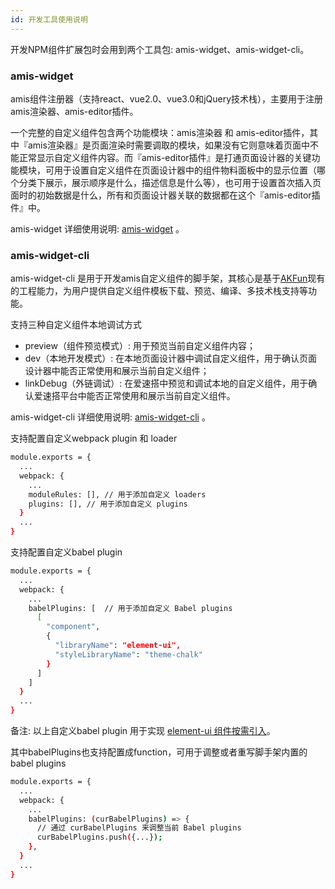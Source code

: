 ```yaml
---
id: 开发工具使用说明
---
```


开发NPM组件扩展包时会用到两个工具包: amis-widget、amis-widget-cli。

### amis-widget
amis组件注册器（支持react、vue2.0、vue3.0和jQuery技术栈），主要用于注册amis渲染器、amis-editor插件。

一个完整的自定义组件包含两个功能模块：amis渲染器 和 amis-editor插件，其中『amis渲染器』是页面渲染时需要调取的模块，如果没有它则意味着页面中不能正常显示自定义组件内容。而『amis-editor插件』是打通页面设计器的关键功能模块，可用于设置自定义组件在页面设计器中的组件物料面板中的显示位置（哪个分类下展示，展示顺序是什么，描述信息是什么等），也可用于设置首次插入页面时的初始数据是什么，所有和页面设计器关联的数据都在这个『amis-editor插件』中。

amis-widget 详细使用说明: [amis-widget](https://github.com/aisuda/amis-widget) 。

### amis-widget-cli
amis-widget-cli 是用于开发amis自定义组件的脚手架，其核心是基于[AKFun](https://github.com/wibetter/akfun)现有的工程能力，为用户提供自定义组件模板下载、预览、编译、多技术栈支持等功能。 

支持三种自定义组件本地调试方式
- preview（组件预览模式）: 用于预览当前自定义组件内容；
- dev（本地开发模式）: 在本地页面设计器中调试自定义组件，用于确认页面设计器中能否正常使用和展示当前自定义组件；
- linkDebug（外链调试）: 在爱速搭中预览和调试本地的自定义组件，用于确认爱速搭平台中能否正常使用和展示当前自定义组件。

amis-widget-cli 详细使用说明: [amis-widget-cli](https://github.com/aisuda/amis-widget-cli) 。

支持配置自定义webpack plugin 和 loader  
```bash
module.exports = {
  ...
  webpack: {
    ...
    moduleRules: [], // 用于添加自定义 loaders
    plugins: [], // 用于添加自定义 plugins
  }
  ...
}
```

支持配置自定义babel plugin  
```bash
module.exports = {
  ...
  webpack: {
    ...
    babelPlugins: [  // 用于添加自定义 Babel plugins
      [
        "component",
        {
          "libraryName": "element-ui",
          "styleLibraryName": "theme-chalk"
        }
      ]
    ]
  }
  ...
}
```
备注: 以上自定义babel plugin 用于实现 [element-ui 组件按需引入](https://element.eleme.cn/#/zh-CN/component/quickstart#an-xu-yin-ru)。

其中babelPlugins也支持配置成function，可用于调整或者重写脚手架内置的 babel plugins  
```bash
module.exports = {
  ...
  webpack: {
    ...
    babelPlugins: (curBabelPlugins) => {
      // 通过 curBabelPlugins 来调整当前 Babel plugins
      curBabelPlugins.push({...});
    },
  }
  ...
}
```